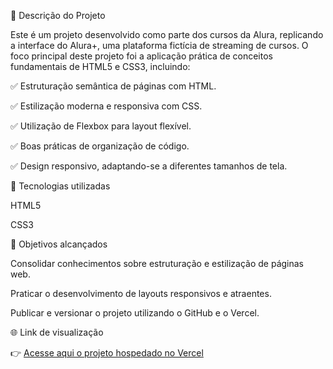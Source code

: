 📄 Descrição do Projeto

Este é um projeto desenvolvido como parte dos cursos da Alura, replicando a interface do Alura+, uma plataforma fictícia de streaming de cursos. O foco principal deste projeto foi a aplicação prática de conceitos fundamentais de HTML5 e CSS3, incluindo:

✅ Estruturação semântica de páginas com HTML.

✅ Estilização moderna e responsiva com CSS.

✅ Utilização de Flexbox para layout flexível.

✅ Boas práticas de organização de código.

✅ Design responsivo, adaptando-se a diferentes tamanhos de tela.


🚀 Tecnologias utilizadas

HTML5

CSS3

🎯 Objetivos alcançados

Consolidar conhecimentos sobre estruturação e estilização de páginas web.

Praticar o desenvolvimento de layouts responsivos e atraentes.

Publicar e versionar o projeto utilizando o GitHub e o Vercel.


🌐 Link de visualização

👉 [Acesse aqui o projeto hospedado no Vercel
](https://aluraplus-eight-weld.vercel.app/)
